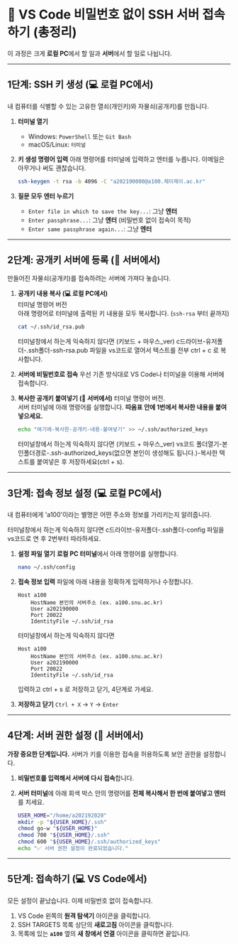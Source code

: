 # 🔑 VS Code 비밀번호 없이 SSH 서버 접속하기 (총정리)

이 과정은 크게 **로컬 PC**에서 할 일과 **서버**에서 할 일로 나뉩니다.

---

## 1단계: SSH 키 생성 (💻 로컬 PC에서)

내 컴퓨터를 식별할 수 있는 고유한 열쇠(개인키)와 자물쇠(공개키)를 만듭니다.

1.  **터미널 열기**
    * Windows: `PowerShell` 또는 `Git Bash`
    * macOS/Linux: `터미널`

2.  **키 생성 명령어 입력**
    아래 명령어를 터미널에 입력하고 엔터를 누릅니다. 이메일은 아무거나 써도 괜찮습니다.
    ```bash
    ssh-keygen -t rsa -b 4096 -C "a202190000@a100.제이제이.ac.kr"
    ```

3.  **질문 모두 엔터 누르기**
    * `Enter file in which to save the key...`: 그냥 **엔터**
    * `Enter passphrase...`: 그냥 **엔터** (비밀번호 없이 접속이 목적)
    * `Enter same passphrase again...`: 그냥 **엔터**

---

## 2단계: 공개키 서버에 등록 (🔑 서버에서)

만들어진 자물쇠(공개키)를 접속하려는 서버에 가져다 놓습니다.

1.  **공개키 내용 복사 (💻 로컬 PC에서)**  
    터미널 명령어 버전   
    아래 명령어로 터미널에 출력된 키 내용을 모두 복사합니다. (`ssh-rsa` 부터 끝까지)  
    ```bash
    cat ~/.ssh/id_rsa.pub
    ```

    터미널창에서 하는게 익숙하지 않다면 (키보드 + 마우스_ver)
    c드라이브-유저폴더-.ssh폴더-ssh-rsa.pub 파일을 vs코드로 열어서 텍스트를 전부 ctrl + c 로 복사합니다.

2.  **서버에 비밀번호로 접속**
    우선 기존 방식대로 VS Code나 터미널을 이용해 서버에 접속합니다.

3.  **복사한 공개키 붙여넣기 (🔑 서버에서)**
    터미널 명령어 버전.   
    서버 터미널에 아래 명령어를 실행합니다. **따옴표 안에 1번에서 복사한 내용을 붙여넣으세요.**
    ```bash
    echo "여기에-복사한-공개키-내용-붙여넣기" >> ~/.ssh/authorized_keys
    ```

    터미널창에서 하는게 익숙하지 않다면 (키보드 + 마우스_ver)
    vs코드 폴더열기-본인폴더경로-.ssh-authorized_keys(없으면 본인이 생성해도 됩니다.)-복사한 텍스트를 붙여넣은 후 저장하세요(ctrl + s).
---

## 3단계: 접속 정보 설정 (💻 로컬 PC에서)

내 컴퓨터에게 'a100'이라는 별명은 어떤 주소와 정보를 가리키는지 알려줍니다.  

터미널창에서 하는게 익숙하지 않다면
c드라이브-유저폴더-.ssh폴더-config 파일을 vs코드로 연 후 2번부터 따라하세요.

1.  **설정 파일 열기**
    **로컬 PC 터미널**에서 아래 명령어를 실행합니다.
    ```bash
    nano ~/.ssh/config
    ```

2.  **접속 정보 입력**
    파일에 아래 내용을 정확하게 입력하거나 수정합니다.
    ```
    Host a100
        HostName 본인의 서버주소 (ex. a100.snu.ac.kr)
        User a202190000
        Port 20022
        IdentityFile ~/.ssh/id_rsa
    ```
    
    터미널창에서 하는게 익숙하지 않다면   
    ```
    Host a100
        HostName 본인의 서버주소 (ex. a100.snu.ac.kr)
        User a202190000
        Port 20022
        IdentityFile ~/.ssh/id_rsa
    ```
    입력하고 ctrl + s 로 저장하고 닫기, 4단계로 가세요.
      
4.  **저장하고 닫기**
    `Ctrl + X` → `Y` → `Enter`

---

## 4단계: 서버 권한 설정 (🔑 서버에서)

**가장 중요한 단계입니다.** 서버가 키를 이용한 접속을 허용하도록 보안 권한을 설정합니다.

1.  **비밀번호를 입력해서 서버에 다시 접속**합니다.
2.  **서버 터미널**에 아래 회색 박스 안의 명령어를 **전체 복사해서 한 번에 붙여넣고 엔터**를 치세요.

    ```bash
    USER_HOME="/home/a202192020"
    mkdir -p "${USER_HOME}/.ssh"
    chmod go-w "${USER_HOME}"
    chmod 700 "${USER_HOME}/.ssh"
    chmod 600 "${USER_HOME}/.ssh/authorized_keys"
    echo "✅ 서버 권한 설정이 완료되었습니다."
    ```

---

## 5단계: 접속하기 (💻 VS Code에서)

모든 설정이 끝났습니다. 이제 비밀번호 없이 접속합니다.

1.  VS Code 왼쪽의 **원격 탐색기** 아이콘을 클릭합니다.
2.  SSH TARGETS 목록 상단의 **새로고침** 아이콘을 클릭합니다.
3.  목록에 있는 **`a100`** 옆의 **새 창에서 연결** 아이콘을 클릭하면 끝입니다.
